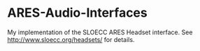 # ARES-Audio-Interfaces
My implementation of the SLOECC ARES Headset interface. See http://www.sloecc.org/headsets/ for details.
